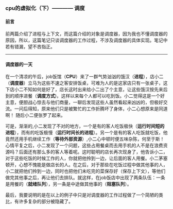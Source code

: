### cpu的虚拟化（下）———— 调度

#### 前言
前两篇介绍了进程与上下文，而这篇介绍的对象是调度器，因为我也不懂调度器的原因，所以，这篇笔记只谈调度器的工作过程，不涉及调度器的具体实现。笔记中若有错漏，望不吝指正。

--- 

#### 调度器的一天
在一个清凉的午后，job饭馆（**CPU**）来了一群气势汹汹的饿汉（**进程**），店小二（**调度器**）立马为这些不速之客安排饭桌，可难为人的是这家店只有一张桌子，这下店小二不知如何是好了，店长这时出来给小二出了个主意，让这些饿汉按先来后到的顺序进餐（**调度方式**)，这样以来每个人都可以吃到饭。小二觉得这是一个好主意，便胆战心惊去与他们商量，一聊后发现这些人虽然看起来凶凶的，但极好交流。一问后得知，原来他们只是被繁忙的工作折腾坏了身体，小二心想原来是同道啊！ 随后小二便张罗了起来。  

可是，渐渐的,小二发现了不对的地方，一个是有的客人吃饭极快（**运行时间短的进程**），而有的吃饭极慢（**运行时间长的进程**）。另一个是有的客人吃饭就吃饭，他竟然还用手机继续工作（**等待外部资源**）,小二心中顿时便五味杂陈，何至于斯！心情平复之后，小二发现了一个问题，这些占用餐桌而去用手机的人不是在浪费资源吗？后面还有那么多的客人等着呢。这时聪明的店长再次现身了，他告诉小二，对于这些吃饭的时候工作的人，你就把他拎到一边，让后面的客人用餐。小二茅塞顿开，心想不愧能是做店长的人。在之后，对于那些在吃饭过程中做其他事的人，小二就把他们拎到一边，同时也把他们未吃完的菜保存好（保存上下文），等他们做完其他事之后，再让他们去排队。就这样，在job饭店中出现了两条队伍：一条是用餐的（**就绪队列**），另一条是中途做其他事的（**阻塞队列**）。

最后，我要说明的是在以上的例子中只是对调度器的工作过程做了一个简陋的类比，有许多复杂的部分被隐藏了。  
